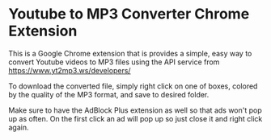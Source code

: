 # Youtube to MP3 Converter Chrome Extension

This is a Google Chrome extension that is provides a simple, easy way to convert Youtube videos to MP3 files using the API service from https://www.yt2mp3.ws/developers/

To download the converted file, simply right click on one of boxes, colored by the quality of the MP3 format, and save to desired folder.

Make sure to have the AdBlock Plus extension as well so that ads won't pop up as often. On the first click an ad will pop up so just close it and right click again. 